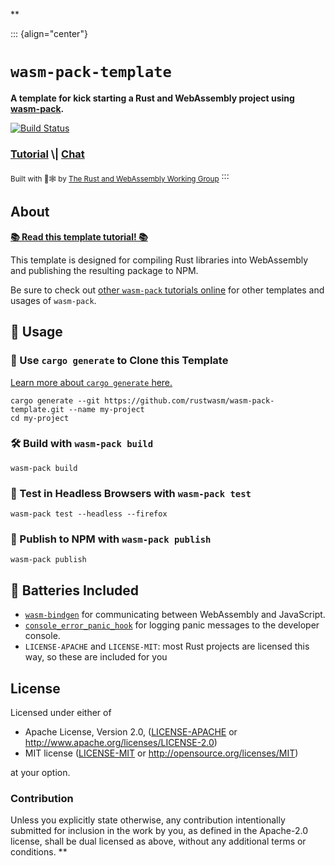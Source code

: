 *\*

::: {align="center"}
<h1><code>wasm-pack-template</code></h1>

<strong>A template for kick starting a Rust and WebAssembly project using <a href="https://github.com/rustwasm/wasm-pack">wasm-pack</a>.</strong>

<p><a href="https://travis-ci.org/rustwasm/wasm-pack-template"><img src="https://img.shields.io/travis/rustwasm/wasm-pack-template.svg?style=flat-square" alt="Build Status"/></a></p>

<h3><a href="https://rustwasm.github.io/docs/wasm-pack/tutorials/npm-browser-packages/index.html">Tutorial</a> \| <a href="https://discordapp.com/channels/442252698964721669/443151097398296587">Chat</a></h3>

<sub>Built with 🦀🕸 by <a href="https://rustwasm.github.io/">The Rust and WebAssembly Working Group</a></sub>
:::

## About

[**📚 Read this template tutorial! 📚**](https://rustwasm.github.io/docs/wasm-pack/tutorials/npm-browser-packages/index.html)

This template is designed for compiling Rust libraries into WebAssembly and publishing the resulting package to NPM.

Be sure to check out [other `wasm-pack` tutorials online](https://rustwasm.github.io/docs/wasm-pack/tutorials/index.html) for other templates and usages of `wasm-pack`.

## 🚴 Usage

### 🐑 Use `cargo generate` to Clone this Template

[Learn more about `cargo generate` here.](https://github.com/ashleygwilliams/cargo-generate)

```         
cargo generate --git https://github.com/rustwasm/wasm-pack-template.git --name my-project
cd my-project
```

### 🛠️ Build with `wasm-pack build`

```         
wasm-pack build
```

### 🔬 Test in Headless Browsers with `wasm-pack test`

```         
wasm-pack test --headless --firefox
```

### 🎁 Publish to NPM with `wasm-pack publish`

```         
wasm-pack publish
```

## 🔋 Batteries Included

-   [`wasm-bindgen`](https://github.com/rustwasm/wasm-bindgen) for communicating between WebAssembly and JavaScript.
-   [`console_error_panic_hook`](https://github.com/rustwasm/console_error_panic_hook) for logging panic messages to the developer console.
-   `LICENSE-APACHE` and `LICENSE-MIT`: most Rust projects are licensed this way, so these are included for you

## License

Licensed under either of

-   Apache License, Version 2.0, ([LICENSE-APACHE](LICENSE-APACHE) or http://www.apache.org/licenses/LICENSE-2.0)
-   MIT license ([LICENSE-MIT](LICENSE-MIT) or http://opensource.org/licenses/MIT)

at your option.

### Contribution

Unless you explicitly state otherwise, any contribution intentionally submitted for inclusion in the work by you, as defined in the Apache-2.0 license, shall be dual licensed as above, without any additional terms or conditions. \**